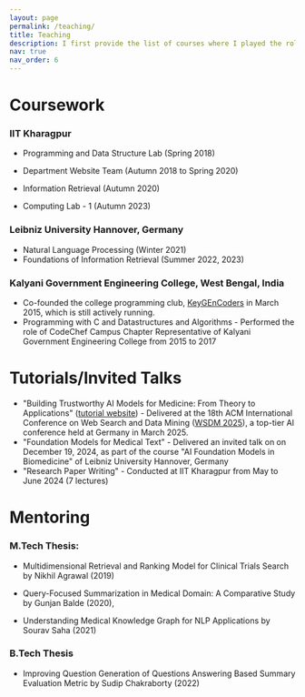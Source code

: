 ```yaml
---
layout: page
permalink: /teaching/
title: Teaching
description: I first provide the list of courses where I played the role of a Teaching Assistant at IIT Kharagpur, India and Leibniz University Hannover, Germany. Next, I describe my mentorship experience over 1 B.Tech and 3 M.Tech Thesis at IIT Kharagpur. I also covered one invited talk and few tutorials.
nav: true
nav_order: 6
---
```


# Coursework

### IIT Kharagpur

* Programming and Data Structure Lab (Spring 2018)

* Department Website Team (Autumn 2018 to Spring 2020)

* Information Retrieval (Autumn 2020)

* Computing Lab - 1 (Autumn 2023)

### Leibniz University Hannover, Germany

* Natural Language Processing (Winter 2021)
* Foundations of Information Retrieval (Summer 2022, 2023)

### Kalyani Government Engineering College, West Bengal, India

* Co-founded the college programming club, [KeyGEnCoders](https://kgec-coding.github.io/KeyGEnCoders/) in March 2015, which is still actively running.
* Programming with C and Datastructures and Algorithms - Performed the role of CodeChef Campus Chapter Representative of Kalyani Government Engineering College from 2015 to 2017

# Tutorials/Invited Talks

* "Building Trustworthy AI Models for Medicine: From Theory to Applications" ([tutorial website](https://sites.google.com/view/trustworthy-medical-ai/)) - Delivered at the 18th ACM International Conference on Web Search and Data Mining ([WSDM 2025](https://www.wsdm-conference.org/2025/tutorials/)), a top-tier Al conference held at Germany in March 2025.  
* "Foundation Models for Medical Text" - Delivered an invited talk on on December 19, 2024, as part of
the course "AI Foundation Models in Biomedicine" of Leibniz University Hannover, Germany
* "Research Paper Writing" - Conducted at IIT Kharagpur from May to June 2024 (7 lectures)


# Mentoring 

### M.Tech Thesis:

* Multidimensional Retrieval and Ranking Model for Clinical Trials Search by Nikhil Agrawal (2019)

* Query-Focused Summarization in Medical Domain: A Comparative Study by Gunjan Balde (2020), 

* Understanding Medical Knowledge Graph for NLP Applications by Sourav Saha (2021)

### B.Tech Thesis

* Improving Question Generation of Questions Answering Based Summary Evaluation Metric by Sudip Chakraborty (2022)

